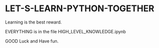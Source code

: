 # LET-S-LEARN-PYTHON-TOGETHER
Learning is the best reward.

EVERYTHING is in the file HIGH_LEVEL_KNOWLEDGE.ipynb

GOOD Luck and Have fun.
